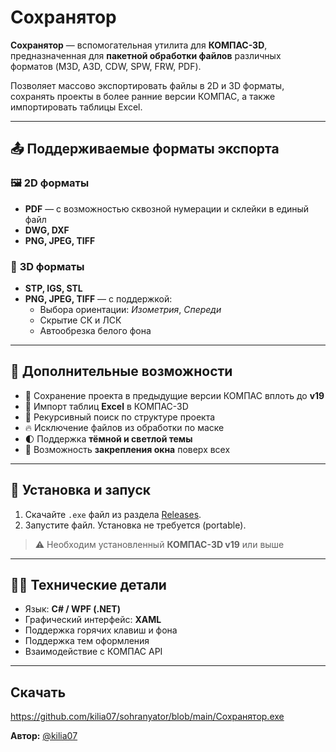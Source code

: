 # Сохранятор

**Сохранятор** — вспомогательная утилита для **КОМПАС-3D**, предназначенная для **пакетной обработки файлов** различных форматов (M3D, A3D, CDW, SPW, FRW, PDF).

Позволяет массово экспортировать файлы в 2D и 3D форматы, сохранять проекты в более ранние версии КОМПАС, а также импортировать таблицы Excel. 

---

## 📤 Поддерживаемые форматы экспорта

### 🖼️ **2D форматы**
- **PDF** — с возможностью сквозной нумерации и склейки в единый файл
- **DWG, DXF**
- **PNG, JPEG, TIFF**

### 🧱 **3D форматы**
- **STP, IGS, STL**
- **PNG, JPEG, TIFF** — с поддержкой:
  - Выбора ориентации: *Изометрия*, *Спереди*
  - Скрытие СК и ЛСК
  - Автообрезка белого фона

---

## 🔁 Дополнительные возможности

- 📂 Сохранение проекта в предыдущие версии КОМПАС вплоть до **v19**
- 📑 Импорт таблиц **Excel** в КОМПАС-3D
- 🔎 Рекурсивный поиск по структуре проекта
- 🔥 Исключение файлов из обработки по маске
- 🌓 Поддержка **тёмной и светлой темы**
- 📌 Возможность **закрепления окна** поверх всех

---

## 🚀 Установка и запуск

1. Скачайте `.exe` файл из раздела [Releases](https://github.com/yourusername/saveas/releases).
2. Запустите файл. Установка не требуется (portable).

> ⚠️ Необходим установленный **КОМПАС-3D v19** или выше

---

## 🧑‍💻 Технические детали

- Язык: **C# / WPF (.NET)**
- Графический интерфейс: **XAML**
- Поддержка горячих клавиш и фона
- Поддержка тем оформления
- Взаимодействие с КОМПАС API

---
## Скачать
https://github.com/kilia07/sohranyator/blob/main/Сохранятор.exe

**Автор:** [@kilia07](https://github.com/kilia07)
